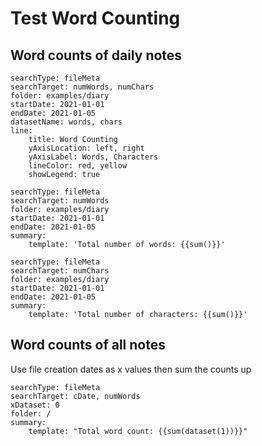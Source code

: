 # Test Word Counting


## Word counts of daily notes
``` tracker
searchType: fileMeta
searchTarget: numWords, numChars
folder: examples/diary
startDate: 2021-01-01
endDate: 2021-01-05
datasetName: words, chars
line:
    title: Word Counting
    yAxisLocation: left, right
    yAxisLabel: Words, Characters
    lineColor: red, yellow
    showLegend: true
```

``` tracker
searchType: fileMeta
searchTarget: numWords
folder: examples/diary
startDate: 2021-01-01
endDate: 2021-01-05
summary:
    template: 'Total number of words: {{sum()}}'
```

``` tracker
searchType: fileMeta
searchTarget: numChars
folder: examples/diary
startDate: 2021-01-01
endDate: 2021-01-05
summary:
    template: 'Total number of characters: {{sum()}}'
```

## Word counts of all notes
Use file creation dates as x values then sum the counts up
``` tracker
searchType: fileMeta
searchTarget: cDate, numWords
xDataset: 0
folder: /
summary:
    template: "Total word count: {{sum(dataset(1))}}"
```

